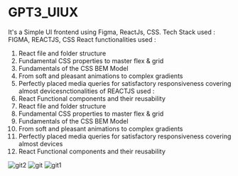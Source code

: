 # GPT3_UIUX
It's a Simple UI frontend using Figma, ReactJs, CSS.
Tech Stack used : FIGMA, REACTJS, CSS
React functionalities used :
1) React file and folder structure
2) Fundamental CSS properties to master flex & grid
3) Fundamentals of the CSS BEM Model
4) From soft and pleasant animations to complex gradients
5) Perfectly placed media queries for satisfactory responsiveness covering almost devicesnctionalities of REACTJS used :
6) React Functional components and their reusability
7) React file and folder structure
8) Fundamental CSS properties to master flex & grid
9) Fundamentals of the CSS BEM Model
10) From soft and pleasant animations to complex gradients
11) Perfectly placed media queries for satisfactory responsiveness covering almost devices
12) React Functional components and their reusability



![git2](https://user-images.githubusercontent.com/66530112/154297506-43c798df-d253-47b9-8a28-3b721438ce5d.png)
![git](https://user-images.githubusercontent.com/66530112/154297517-d4acbb2b-005a-4790-97ac-4903ec76a478.png)
![git1](https://user-images.githubusercontent.com/66530112/154297532-c6f02464-3dc6-4116-9e7c-f16364d3fe86.png)
